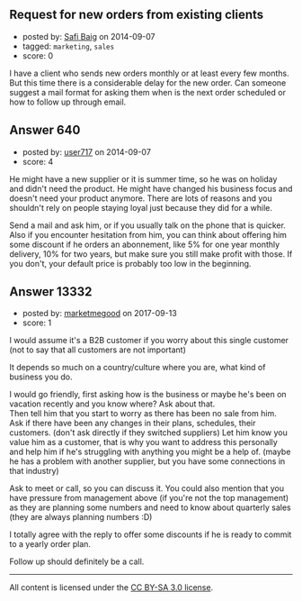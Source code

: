 ## Request for new orders from existing clients

- posted by: [Safi Baig](https://stackexchange.com/users/193016/safi-baig) on 2014-09-07
- tagged: `marketing`, `sales`
- score: 0

I have a client who sends new orders monthly or at least every few months. But this time there is a considerable delay for the new order. Can someone suggest a mail format for asking them when is the next order scheduled or how to follow up through email.



## Answer 640

- posted by: [user717](https://stackexchange.com/users/4995787/user717) on 2014-09-07
- score: 4

He might have a new supplier or it is summer time, so he was on holiday and didn't need the product. He might have changed his business focus and doesn't need your product anymore. There are lots of reasons and you shouldn't rely on people staying loyal just because they did for a while.

Send a mail and ask him, or if you usually talk on the phone that is quicker. Also if you encounter hesitation from him, you can think about offering him some discount if he orders an abonnement, like 5% for one year monthly delivery, 10% for two years, but make sure you still make profit with those. If you don't, your default price is probably too low in the beginning.


## Answer 13332

- posted by: [marketmegood](https://stackexchange.com/users/11755273/marketmegood) on 2017-09-13
- score: 1

I would assume it's a B2B customer if you worry about this single customer (not to say that all customers are not important)

It depends so much on a country/culture where you are, what kind of business you do. 

I would go friendly, first asking how is the business or maybe he's been on vacation recently and you know where? Ask about that.  
Then tell him that you start to worry as there has been no sale from him. Ask if there have been any changes in their plans, schedules, their customers. (don't ask directly if they switched suppliers)
Let him know you value him as a customer, that is why you want to address this personally and help him if he's struggling with anything you might be a help of. (maybe he has a problem with another supplier, but you have some connections in that industry)

Ask to meet or call, so you can discuss it. You could also mention that you have pressure from management above (if you're not the top management) as they are planning some numbers and need to know about quarterly sales (they are always planning numbers :D) 


I totally agree with the reply to offer some discounts if he is ready to commit to a yearly order plan. 

Follow up should definitely be a call. 




---

All content is licensed under the [CC BY-SA 3.0 license](https://creativecommons.org/licenses/by-sa/3.0/).
